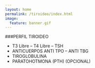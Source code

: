 ```yaml
---
layout: home
permalink: /tiroideo/index.html
image:
  feature: banner.gif
---
```


###PERFIL TIROIDEO
* T3 Libre – T4 Libre – TSH
* ANTICUERPOS ANTI TPO – ANTI TBG
* TIROGLOBULINA 
* PARATOHOTMONA (PTH) (OPCIONAL)


